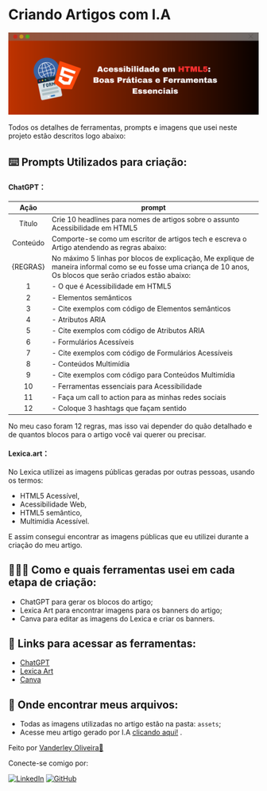 # Criando Artigos com I.A

![Banner do Artigo](./assets/banners/banner%201.png)

Todos os detalhes de ferramentas, prompts e imagens que usei neste projeto estão descritos logo abaixo:

## ⌨️ Prompts Utilizados para criação:

#### ChatGPT：

|   Ação   | prompt|
| :------: | - |
|  Título  | Crie 10 headlines para nomes de artigos sobre o assunto Acessibilidade em HTML5                                                       |
| Conteúdo | Comporte-se como um escritor de artigos tech  e escreva o Artigo atendendo as regras abaixo:
|{REGRAS}| No máximo 5 linhas por blocos de explicação, Me explique de maneira informal como se eu fosse uma criança de 10 anos, Os blocos que serão criados estão abaixo:
|1|- O que é Acessibilidade em HTML5
|2|- Elementos semânticos
|3|- Cite exemplos com código de Elementos semânticos
|4|- Atributos ARIA 
|5|- Cite exemplos com código de Atributos ARIA
|6|- Formulários Acessíveis 
|7|- Cite exemplos com código de Formulários Acessíveis 
|8|- Conteúdos Multimídia 
|9|- Cite exemplos com código para Conteúdos Multimídia
|10|- Ferramentas essenciais para Acessibilidade 
|11|- Faça um call to action para as minhas redes sociais 
|12|- Coloque 3 hashtags que façam sentido  |

No meu caso foram 12 regras, mas isso vai depender do quão detalhado e de quantos blocos para o artigo você vai querer ou precisar.

#### Lexica.art：

No Lexica utilizei as imagens públicas geradas por outras pessoas, usando os termos:
- HTML5 Acessível, 
- Acessibilidade Web,
- HTML5 semântico,
- Multimídia Acessível.

E assim consegui encontrar as imagens públicas que eu utilizei durante a criação do meu artigo.

## 🧑🏽‍💻 Como e quais ferramentas usei em cada etapa de criação:

- ChatGPT para gerar os blocos do artigo;
- Lexica Art para encontrar imagens para os banners do artigo;
- Canva para editar as imagens do Lexica e criar os banners.

## 🔗 Links para acessar as ferramentas:

- [ChatGPT](https://chat.openai.com/) 
- [Lexica Art](https://lexica.art)
- [Canva](https://www.canva.com)

## 📂 Onde encontrar meus arquivos:

- Todas as imagens utilizadas no artigo estão na pasta: `assets`;
- Acesse meu artigo gerado por I.A [clicando aqui!](https://web.dio.me/articles/acessibilidade-em-html5-boas-praticas-e-ferramentas-essenciais?back=%2Farticles&open-modal=true&page=1&order=oldest) .

Feito por [Vanderley Oliveira👾](https://github.com/VanderleyOliveira)

Conecte-se comigo por:

[![LinkedIn](https://img.shields.io/badge/-LinkedIn-000?style=for-the-badge&logo=linkedin&logoColor=blue)](https://www.linkedin.com/in/vanderley-oliveira-exe/)
[![GitHub](https://img.shields.io/badge/GitHub-100000?style=for-the-badge&logo=github&logoColor=white)](https://github.com/VanderleyOliveira)

